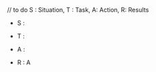 // to do
S : Situation, T : Task, A: Action, R: Results

-   S : 
    
-   T : 
    
-   A : 
    
-   R : A
    